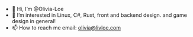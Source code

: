 - 👋 Hi, I’m @Olivia-Loe
- 👀 I’m interested in Linux, C#, Rust, front and backend design. and game design in general!
- 📫 How to reach me email: olivia@livloe.com

